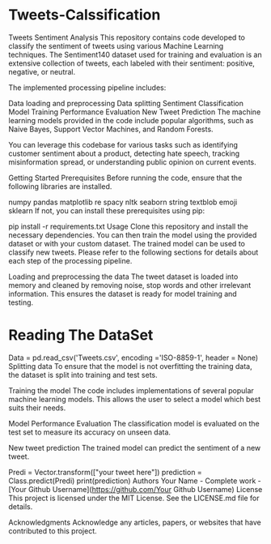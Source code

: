 # Tweets-Calssification
Tweets Sentiment Analysis
This repository contains code developed to classify the sentiment of tweets using various Machine Learning techniques. The Sentiment140 dataset used for training and evaluation is an extensive collection of tweets, each labeled with their sentiment: positive, negative, or neutral.

The implemented processing pipeline includes:

Data loading and preprocessing
Data splitting
Sentiment Classification Model Training
Performance Evaluation
New Tweet Prediction
The machine learning models provided in the code include popular algorithms, such as Naive Bayes, Support Vector Machines, and Random Forests.

You can leverage this codebase for various tasks such as identifying customer sentiment about a product, detecting hate speech, tracking misinformation spread, or understanding public opinion on current events.

Getting Started
Prerequisites
Before running the code, ensure that the following libraries are installed.


numpy
pandas
matplotlib
re
spacy
nltk
seaborn
string
textblob
emoji
sklearn
If not, you can install these prerequisites using pip:


pip install -r requirements.txt
Usage
Clone this repository and install the necessary dependencies. You can then train the model using the provided dataset or with your custom dataset. The trained model can be used to classify new tweets. Please refer to the following sections for details about each step of the processing pipeline.

Loading and preprocessing the data
The tweet dataset is loaded into memory and cleaned by removing noise, stop words and other irrelevant information. This ensures the dataset is ready for model training and testing.


# Reading The DataSet
Data = pd.read_csv('Tweets.csv', encoding ='ISO-8859-1', header = None)
Splitting data
To ensure that the model is not overfitting the training data, the dataset is split into training and test sets.

Training the model
The code includes implementations of several popular machine learning models. This allows the user to select a model which best suits their needs.

Model Performance Evaluation
The classification model is evaluated on the test set to measure its accuracy on unseen data.

New tweet prediction
The trained model can predict the sentiment of a new tweet.


Predi = Vector.transform(["your tweet here"])
prediction = Class.predict(Predi)
print(prediction)
Authors
Your Name - Complete work - [Your Github Username](https://github.com/Your Github Username)
License
This project is licensed under the MIT License. See the LICENSE.md file for details.

Acknowledgments
Acknowledge any articles, papers, or websites that have contributed to this project.
